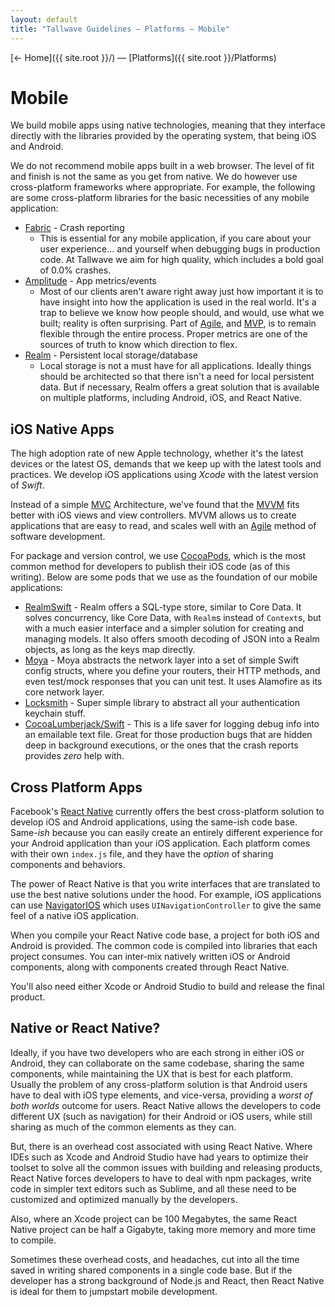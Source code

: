 ```yaml
---
layout: default
title: "Tallwave Guidelines — Platforms — Mobile"
---
```


[&larr; Home]({{ site.root }}/) &mdash; [Platforms]({{ site.root }}/Platforms)

# Mobile

We build mobile apps using native technologies, meaning that they interface directly with the libraries provided by the operating system, that being iOS and Android.

We do not recommend mobile apps built in a web browser. The level of fit and finish is not the same as you get from native. We do however use cross-platform frameworks where appropriate. For example, the following are some cross-platform libraries for the basic necessities of any mobile application:

* [Fabric](https://get.fabric.io/) - Crash reporting
    * This is essential for any mobile application, if you care about your user experience... and yourself when debugging bugs in production code. At Tallwave we aim for high quality, which includes a bold goal of 0.0% crashes.
* [Amplitude](https://amplitude.com/) - App metrics/events
    * Most of our clients aren't aware right away just how important it is to have insight into how the application is used in the real world. It's a trap to believe we know how people should, and would, use what we built; reality is often surprising. Part of [Agile](https://en.wikipedia.org/wiki/Agile_software_development), and [MVP](https://en.wikipedia.org/wiki/Minimum_viable_product), is to remain flexible through the entire process. Proper metrics are one of the sources of truth to know which direction to flex.
* [Realm](https://realm.io/) - Persistent local storage/database
    * Local storage is not a must have for all applications. Ideally things should be architected so that there isn't a need for local persistent data. But if necessary, Realm offers a great solution that is available on multiple platforms, including Android, iOS, and React Native.

## iOS Native Apps

The high adoption rate of new Apple technology, whether it's the latest devices or the latest OS, demands that we keep up with the latest tools and practices. We develop iOS applications using *Xcode* with the latest version of *Swift*.

Instead of a simple [MVC](https://en.wikipedia.org/wiki/Model%E2%80%93view%E2%80%93controller) Architecture, we've found that the [MVVM](https://en.wikipedia.org/wiki/Model%E2%80%93view%E2%80%93viewmodel) fits better with iOS views and view controllers. MVVM allows us to create applications that are easy to read, and scales well with an [Agile](https://en.wikipedia.org/wiki/Agile_software_development) method of software development.

For package and version control, we use [CocoaPods](https://cocoapods.org/), which is the most common method for developers to publish their iOS code (as of this writing). Below are some pods that we use as the foundation of our mobile applications:

* [RealmSwift](https://realm.io/docs/swift/latest/) - Realm offers a SQL-type store, similar to Core Data. It solves concurrency, like Core Data, with `Realm`s instead of `Context`s, but with a much easier interface and a simpler solution for creating and managing models. It also offers smooth decoding of JSON into a Realm objects, as long as the keys map directly.
* [Moya](https://github.com/Moya/Moya) - Moya abstracts the network layer into a set of simple Swift config structs, where you define your routers, their HTTP methods, and even test/mock responses that you can unit test. It uses Alamofire as its core network layer.
* [Locksmith](https://github.com/matthewpalmer/Locksmith) - Super simple library to abstract all your authentication keychain stuff.
* [CocoaLumberjack/Swift](https://github.com/CocoaLumberjack/CocoaLumberjack) - This is a life saver for logging debug info into an emailable text file. Great for those production bugs that are hidden deep in background executions, or the ones that the crash reports provides *zero* help with.

## Cross Platform Apps

Facebook's [React Native](https://facebook.github.io/react-native/) currently offers the best cross-platform solution to develop iOS and Android applications, using the same-ish code base. Same-*ish* because you can easily create an entirely different experience for your Android application than your iOS application. Each platform comes with their own `index.js` file, and they have the *option* of sharing components and behaviors.

The power of React Native is that you write interfaces that are translated to use the best native solutions under the hood. For example, iOS applications can use [NavigatorIOS](https://facebook.github.io/react-native/docs/navigatorios.html) which uses `UINavigationController` to give the same feel of a native iOS application.

When you compile your React Native code base, a project for both iOS and Android is provided. The common code is compiled into libraries that each project consumes. You can inter-mix natively written iOS or Android components, along with components created through React Native.

You'll also need either Xcode or Android Studio to build and release the final product.

## Native or React Native?

Ideally, if you have two developers who are each strong in either iOS or Android, they can collaborate on the same codebase, sharing the same components, while maintaining the UX that is best for each platform. Usually the problem of any cross-platform solution is that Android users have to deal with iOS type elements, and vice-versa, providing a *worst of both worlds* outcome for users. React Native allows the developers to code different UX (such as navigation) for their Android or iOS users, while still sharing as much of the common elements as they can.

But, there is an overhead cost associated with using React Native. Where IDEs such as Xcode and Android Studio have had years to optimize their toolset to solve all the common issues with building and releasing products, React Native forces developers to have to deal with npm packages, write code in simpler text editors such as Sublime, and all these need to be customized and optimized manually by the developers.

Also, where an Xcode project can be 100 Megabytes, the same React Native project can be half a Gigabyte, taking more memory and more time to compile.

Sometimes these overhead costs, and headaches, cut into all the time saved in writing shared components in a single code base. But if the developer has a strong background of Node.js and React, then React Native is ideal for them to jumpstart mobile development.
